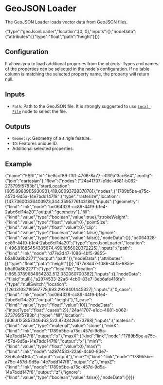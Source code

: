 # GeoJSON Loader

The GeoJSON Loader loads vector data from GeoJSON files.

<Node>
    {"type":"geoJsonLoader","location":[0, 0],"inputs":{},"nodeData":{"attributes":[{"type":"float","path":"height"}]}}
</Node>

## Configuration

It allows you to load additional properies from the objects. Types and names of the properties can be selected in the node's configuration. If no table column is matching the selected property name, the property will return null.

## Inputs

-   `Path`: Path to the GeoJSON file. It is strongly suggested to use [`Local File`](localFile) node to select the file.

## Outputs

-   `Geometry`: Geometry of a single feature.
-   `ID`: Features unique ID.
-   Additional selected properties.

## Example

<NodeGraph>
    {"name":"ESRI","id":"be8ccf89-f3ff-4706-8a77-c039a13cc6e4","config":{"join":"cartesian"},"flow":{"nodes":["24a41707-e1dc-4681-b062-273795f5783b"],"startLocation":[605.8968905930901,419.8009372837878]},"nodes":{"1789b5be-a75c-457d-9d5a-14e7bdd147f8":{"type":"rasterize","location":[147.73600336403973,344.3595776143186],"inputs":{"geometry":{"kind":"link","node":"bc064328-cc89-44f9-b1e4-2abc6cf14a20","output":"geometry"},"fill":{"kind":"value","type":"boolean","value":true},"strokeWeight":{"kind":"value","type":"float","value":0},"pointSize":{"kind":"value","type":"float","value":0},"clip":{"kind":"value","type":"boolean","value":false},"ignore":{"kind":"value","type":"boolean","value":false}},"nodeData":{}},"bc064328-cc89-44f9-b1e4-2abc6cf14a20":{"type":"geoJsonLoader","location":[-496.91885454305674,499.1056020372225],"inputs":{"path":{"kind":"link","node":"d77e3d47-1086-4bf5-9855-b5a80a8b2271","output":"path"}},"nodeData":{"attributes":[{"type":"float","path":"height"}]}},"d77e3d47-1086-4bf5-9855-b5a80a8b2271":{"type":"localFile","location":[-865.3789684854282,512.332060700382],"inputs":{},"nodeData":{"fileId":null}},"a2974533-22a6-4cb0-83e7-3eb6afe416fa":{"type":"nullSwitch","location":[126.13103719567778,693.2929401445327],"inputs":{"0_case":{"kind":"link","node":"bc064328-cc89-44f9-b1e4-2abc6cf14a20","output":"height"},"1_case":{"kind":"value","type":"float","value":10}},"nodeData":{"inputType":"float","cases":2}},"24a41707-e1dc-4681-b062-273795f5783b":{"type":"fill","location":[606.8125857346463,522.8733426973798],"inputs":{"material":{"kind":"value","type":"material","value":"stone"},"minX":{"kind":"link","node":"1789b5be-a75c-457d-9d5a-14e7bdd147f8","output":"x"},"maxX":{"kind":"link","node":"1789b5be-a75c-457d-9d5a-14e7bdd147f8","output":"x"},"minY":{"kind":"value","type":"float","value":0},"maxY":{"kind":"link","node":"a2974533-22a6-4cb0-83e7-3eb6afe416fa","output":"output"},"minZ":{"kind":"link","node":"1789b5be-a75c-457d-9d5a-14e7bdd147f8","output":"z"},"maxZ":{"kind":"link","node":"1789b5be-a75c-457d-9d5a-14e7bdd147f8","output":"z"},"ignore":{"kind":"value","type":"boolean","value":false}},"nodeData":{}}}}
</NodeGraph>
